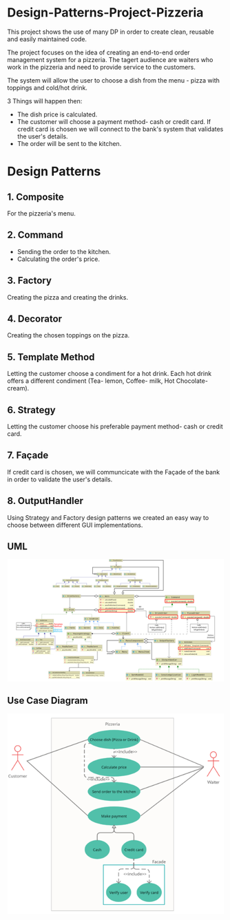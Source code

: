 # Design-Patterns-Project-Pizzeria
This project shows the use of many DP in order to create clean, reusable and easily maintained code.

The project focuses on the idea of creating an end-to-end order management system for a pizzeria.
The tagert audience are waiters who work in the pizzeria and need to provide service to the customers.

The system will allow the user to choose a dish from the menu - pizza with toppings and cold/hot drink.

3 Things will happen then:

- The dish price is calculated.
- The customer will choose a payment method- cash or credit card. If credit card is chosen we will connect to the bank's system that validates the user's details.
- The order will be sent to the kitchen.

# Design Patterns

## 1. Composite
For the pizzeria's menu.


## 2. Command
- Sending the order to the kitchen.
- Calculating the order's price.


## 3. Factory
Creating the pizza and creating the drinks.


## 4. Decorator
Creating the chosen toppings on the pizza.


## 5. Template Method
Letting the customer choose a condiment for a hot drink.
Each hot drink offers a different condiment (Tea- lemon, Coffee- milk, Hot Chocolate- cream).


## 6. Strategy
Letting the customer choose his preferable payment method- cash or credit card.


## 7. Façade
If credit card is chosen, we will communcicate with the Façade of the bank in order to validate the user's details.

## 8. OutputHandler
Using Strategy and Factory design patterns we created an easy way to choose between different GUI implementations.


## UML
![](UML.png)


## Use Case Diagram
![](usecase.png)
